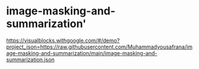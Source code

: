 # image-masking-and-summarization'
https://visualblocks.withgoogle.com/#/demo?project_json=https://raw.githubusercontent.com/Muhammadyousafrana/image-masking-and-summarization/main/image-masking-and-summarization.json
